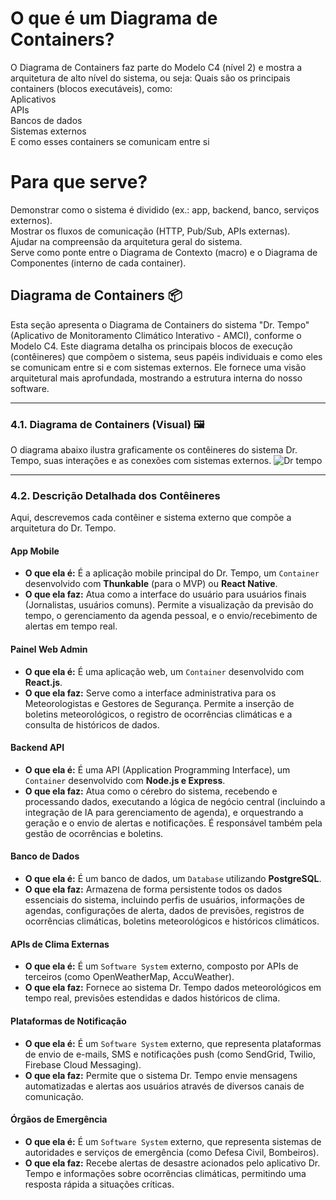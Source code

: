 # O que é um Diagrama de Containers?
O Diagrama de Containers faz parte do Modelo C4 (nível 2) e mostra a arquitetura de alto nível do sistema, ou seja:
Quais são os principais containers (blocos executáveis), como:<br>
Aplicativos<br>
APIs<br>
Bancos de dados<br>
Sistemas externos<br>
E como esses containers se comunicam entre si<br>

# Para que serve?
Demonstrar como o sistema é dividido (ex.: app, backend, banco, serviços externos).<br>
Mostrar os fluxos de comunicação (HTTP, Pub/Sub, APIs externas).<br>
Ajudar na compreensão da arquitetura geral do sistema.<br>
Serve como ponte entre o Diagrama de Contexto (macro) e o Diagrama de Componentes (interno de cada container).<br>

## Diagrama de Containers 📦

Esta seção apresenta o Diagrama de Containers do sistema "Dr. Tempo" (Aplicativo de Monitoramento Climático Interativo - AMCI), conforme o Modelo C4. Este diagrama detalha os principais blocos de execução (contêineres) que compõem o sistema, seus papéis individuais e como eles se comunicam entre si e com sistemas externos. Ele fornece uma visão arquitetural mais aprofundada, mostrando a estrutura interna do nosso software.

---

### 4.1. Diagrama de Containers (Visual) 🖼️

O diagrama abaixo ilustra graficamente os contêineres do sistema Dr. Tempo, suas interações e as conexões com sistemas externos.
![Dr tempo](https://github.com/user-attachments/assets/065358f1-8f11-4863-bb4d-f5a9a3320c4b)

---

### 4.2. Descrição Detalhada dos Contêineres

Aqui, descrevemos cada contêiner e sistema externo que compõe a arquitetura do Dr. Tempo.

#### **App Mobile**
* **O que ela é:** É a aplicação mobile principal do Dr. Tempo, um `Container` desenvolvido com **Thunkable** (para o MVP) ou **React Native**.
* **O que ela faz:** Atua como a interface do usuário para usuários finais (Jornalistas, usuários comuns). Permite a visualização da previsão do tempo, o gerenciamento da agenda pessoal, e o envio/recebimento de alertas em tempo real.

#### **Painel Web Admin**
* **O que ela é:** É uma aplicação web, um `Container` desenvolvido com **React.js**.
* **O que ela faz:** Serve como a interface administrativa para os Meteorologistas e Gestores de Segurança. Permite a inserção de boletins meteorológicos, o registro de ocorrências climáticas e a consulta de históricos de dados.

#### **Backend API**
* **O que ela é:** É uma API (Application Programming Interface), um `Container` desenvolvido com **Node.js e Express**.
* **O que ela faz:** Atua como o cérebro do sistema, recebendo e processando dados, executando a lógica de negócio central (incluindo a integração de IA para gerenciamento de agenda), e orquestrando a geração e o envio de alertas e notificações. É responsável também pela gestão de ocorrências e boletins.

#### **Banco de Dados**
* **O que ela é:** É um banco de dados, um `Database` utilizando **PostgreSQL**.
* **O que ela faz:** Armazena de forma persistente todos os dados essenciais do sistema, incluindo perfis de usuários, informações de agendas, configurações de alerta, dados de previsões, registros de ocorrências climáticas, boletins meteorológicos e históricos climáticos.

#### **APIs de Clima Externas**
* **O que ela é:** É um `Software System` externo, composto por APIs de terceiros (como OpenWeatherMap, AccuWeather).
* **O que ela faz:** Fornece ao sistema Dr. Tempo dados meteorológicos em tempo real, previsões estendidas e dados históricos de clima.

#### **Plataformas de Notificação**
* **O que ela é:** É um `Software System` externo, que representa plataformas de envio de e-mails, SMS e notificações push (como SendGrid, Twilio, Firebase Cloud Messaging).
* **O que ela faz:** Permite que o sistema Dr. Tempo envie mensagens automatizadas e alertas aos usuários através de diversos canais de comunicação.

#### **Órgãos de Emergência**
* **O que ela é:** É um `Software System` externo, que representa sistemas de autoridades e serviços de emergência (como Defesa Civil, Bombeiros).
* **O que ela faz:** Recebe alertas de desastre acionados pelo aplicativo Dr. Tempo e informações sobre ocorrências climáticas, permitindo uma resposta rápida a situações críticas.


